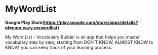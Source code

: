 # MyWordList


**Google Play Store(https://play.google.com/store/apps/details?id=com.eazy.mywordlist)**

My Word List - Vocabulary Builder is an app that helps you master vocabulary step by step, starting from DON'T KNOW, ALMOST KNOW to KNOW, you can keep track of your learning process.

